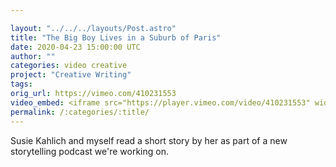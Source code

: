 ```yaml
---

layout: "../../../layouts/Post.astro"
title: "The Big Boy Lives in a Suburb of Paris"
date: 2020-04-23 15:00:00 UTC
author: ""
categories: video creative
project: "Creative Writing"
tags: 
orig_url: https://vimeo.com/410231553
video_embed: <iframe src="https://player.vimeo.com/video/410231553" width="640" height="360" frameborder="0" allow="autoplay; fullscreen" allowfullscreen></iframe><p><a href="https://vimeo.com/410231553">The Big Boy Lives in a Suburb of Paris</a> from <a href="https://vimeo.com/singenetwork">Susie Kahlich</a> on <a href="https://vimeo.com">Vimeo</a>.</p>
permalink: /:categories/:title/
---
```


Susie Kahlich and myself read a short story by her as part of a new storytelling podcast we're working on.